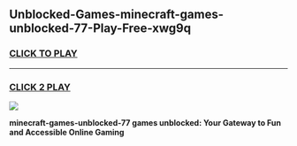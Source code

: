 
## Unblocked-Games-minecraft-games-unblocked-77-Play-Free-xwg9q
<h3>
<a href="https://premium76.site?title=minecraft-games-unblocked-77&ref=18A">CLICK TO PLAY</a></h3>
<hr>

<h3>
<a href="https://premium76.site?title=minecraft-games-unblocked-77&ref=18A">CLICK 2 PLAY</a>
  
</h3>

<a href="https://premium76.site?title=minecraft-games-unblocked-77&ref=18A"><img src="https://clearcache.store/games.png"></a>


**minecraft-games-unblocked-77 games unblocked: Your Gateway to Fun and Accessible Online Gaming**
